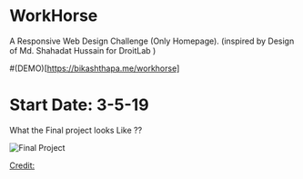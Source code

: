 # WorkHorse 

A Responsive Web Design Challenge (Only Homepage). (inspired by Design of  Md. Shahadat Hussain for DroitLab )

#(DEMO)[https://bikashthapa.me/workhorse]

# Start Date: 3-5-19

What the Final project looks Like ?? 

![Final Project](https://i.imgur.com/82kLkxV.jpg)

[Credit:](https://dribbble.com/shots/6119814-Client-Portal-And-Project-Management-System-Design-Home-Page)
